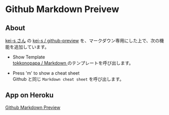 Github Markdown Preivew
=======================

About
-----

[kei-s さん](https://github.com/kei-s) の [kei-s / github-preview](https://github.com/kei-s/github-preview) を、マークダウン専用にした上で、次の機能を追加しています。

* Show Template  
    [tokkonopapa / Markdown ](https://github.com/tokkonopapa/Markdown) のテンプレートを呼び出します。

* Press 'm' to show a cheat sheet  
    Github と同じ `Markdown cheat sheet` を呼び出します。

App on Heroku
-------------
[Github Markdown Preview](http://growing-winter-3139.heroku.com/)
